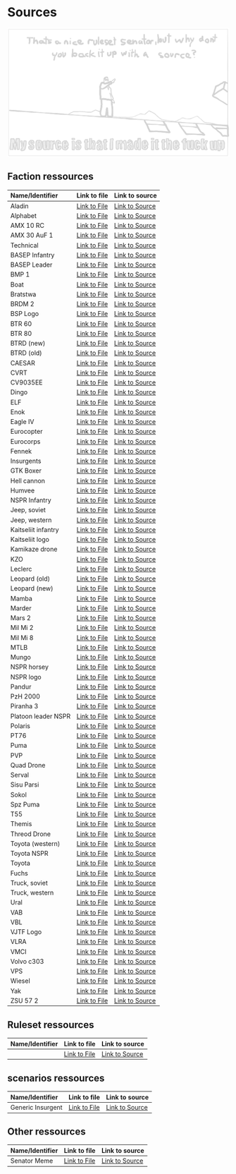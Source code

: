 # Sources

![i made it the fuck up](/ruleset/ressources/senator.excalidraw.png)

## Faction ressources

| Name/Identifier | Link to file | Link to source |
| :--- | :--- | :--- |
| Aladin | [Link to File](../factions/ressources/generic-insurgent.excalidraw.png) | [Link to Source](https://de.pinterest.com/pin/73816881388789176/) |
| Alphabet | [Link to File](../factions/ressources/generic-insurgent.excalidraw.png) | [Link to Source](https://de.pinterest.com/pin/73816881388789176/) |
| AMX 10 RC | [Link to File](../factions/ressources/generic-insurgent.excalidraw.png) | [Link to Source](https://de.pinterest.com/pin/73816881388789176/) |
| AMX 30 AuF 1 | [Link to File](../factions/ressources/generic-insurgent.excalidraw.png) | [Link to Source](https://de.pinterest.com/pin/73816881388789176/) |
| Technical | [Link to File](../factions/ressources/generic-insurgent.excalidraw.png) | [Link to Source](https://de.pinterest.com/pin/73816881388789176/) |
| BASEP Infantry | [Link to File](../factions/ressources/generic-insurgent.excalidraw.png) | [Link to Source](https://de.pinterest.com/pin/73816881388789176/) |
| BASEP Leader | [Link to File](../factions/ressources/generic-insurgent.excalidraw.png) | [Link to Source](https://de.pinterest.com/pin/73816881388789176/) |
| BMP 1 | [Link to File](../factions/ressources/generic-insurgent.excalidraw.png) | [Link to Source](https://de.pinterest.com/pin/73816881388789176/) |
| Boat | [Link to File](../factions/ressources/generic-insurgent.excalidraw.png) | [Link to Source](https://de.pinterest.com/pin/73816881388789176/) |
| Bratstwa | [Link to File](../factions/ressources/generic-insurgent.excalidraw.png) | [Link to Source](https://de.pinterest.com/pin/73816881388789176/) |
| BRDM 2 | [Link to File](../factions/ressources/generic-insurgent.excalidraw.png) | [Link to Source](https://de.pinterest.com/pin/73816881388789176/) |
| BSP Logo | [Link to File](../factions/ressources/generic-insurgent.excalidraw.png) | [Link to Source](https://de.pinterest.com/pin/73816881388789176/) |
| BTR 60 | [Link to File](../factions/ressources/generic-insurgent.excalidraw.png) | [Link to Source](https://de.pinterest.com/pin/73816881388789176/) |
| BTR 80 | [Link to File](../factions/ressources/generic-insurgent.excalidraw.png) | [Link to Source](https://de.pinterest.com/pin/73816881388789176/) |
| BTRD (new) | [Link to File](../factions/ressources/generic-insurgent.excalidraw.png) | [Link to Source](https://de.pinterest.com/pin/73816881388789176/) |
| BTRD (old) | [Link to File](../factions/ressources/generic-insurgent.excalidraw.png) | [Link to Source](https://de.pinterest.com/pin/73816881388789176/) |
| CAESAR | [Link to File](../factions/ressources/generic-insurgent.excalidraw.png) | [Link to Source](https://de.pinterest.com/pin/73816881388789176/) |
| CVRT | [Link to File](../factions/ressources/generic-insurgent.excalidraw.png) | [Link to Source](https://de.pinterest.com/pin/73816881388789176/) |
| CV9035EE | [Link to File](../factions/ressources/generic-insurgent.excalidraw.png) | [Link to Source](https://de.pinterest.com/pin/73816881388789176/) |
| Dingo | [Link to File](../factions/ressources/generic-insurgent.excalidraw.png) | [Link to Source](https://de.pinterest.com/pin/73816881388789176/) |
| ELF | [Link to File](../factions/ressources/generic-insurgent.excalidraw.png) | [Link to Source](https://de.pinterest.com/pin/73816881388789176/) |
| Enok | [Link to File](../factions/ressources/generic-insurgent.excalidraw.png) | [Link to Source](https://de.pinterest.com/pin/73816881388789176/) |
| Eagle IV | [Link to File](../factions/ressources/generic-insurgent.excalidraw.png) | [Link to Source](https://de.pinterest.com/pin/73816881388789176/) |
| Eurocopter | [Link to File](../factions/ressources/generic-insurgent.excalidraw.png) | [Link to Source](https://de.pinterest.com/pin/73816881388789176/) |
| Eurocorps | [Link to File](../factions/ressources/generic-insurgent.excalidraw.png) | [Link to Source](https://de.pinterest.com/pin/73816881388789176/) |
| Fennek | [Link to File](../factions/ressources/generic-insurgent.excalidraw.png) | [Link to Source](https://de.pinterest.com/pin/73816881388789176/) |
| Insurgents | [Link to File](../factions/ressources/generic-insurgent.excalidraw.png) | [Link to Source](https://de.pinterest.com/pin/73816881388789176/) |
| GTK Boxer | [Link to File](../factions/ressources/generic-insurgent.excalidraw.png) | [Link to Source](https://de.pinterest.com/pin/73816881388789176/) |
| Hell cannon | [Link to File](../factions/ressources/generic-insurgent.excalidraw.png) | [Link to Source](https://de.pinterest.com/pin/73816881388789176/) |
| Humvee | [Link to File](../factions/ressources/generic-insurgent.excalidraw.png) | [Link to Source](https://de.pinterest.com/pin/73816881388789176/) |
| NSPR Infantry | [Link to File](../factions/ressources/generic-insurgent.excalidraw.png) | [Link to Source](https://de.pinterest.com/pin/73816881388789176/) |
| Jeep, soviet | [Link to File](../factions/ressources/generic-insurgent.excalidraw.png) | [Link to Source](https://de.pinterest.com/pin/73816881388789176/) |
| Jeep, western | [Link to File](../factions/ressources/generic-insurgent.excalidraw.png) | [Link to Source](https://de.pinterest.com/pin/73816881388789176/) |
| Kaitseliit infantry | [Link to File]() | [Link to Source]() |
| Kaitseliit logo | [Link to File]() | [Link to Source]() |
| Kamikaze drone | [Link to File]() | [Link to Source]() |
| KZO | [Link to File]() | [Link to Source]() |
| Leclerc | [Link to File]() | [Link to Source]() |
| Leopard (old) | [Link to File]() | [Link to Source]() |
| Leopard (new) | [Link to File]() | [Link to Source]() |
| Mamba | [Link to File]() | [Link to Source]() |
| Marder | [Link to File]() | [Link to Source]() |
| Mars 2 | [Link to File]() | [Link to Source]() |
| Mil Mi 2 | [Link to File]() | [Link to Source]() |
| Mil Mi 8 | [Link to File]() | [Link to Source]() |
| MTLB | [Link to File]() | [Link to Source]() |
| Mungo | [Link to File]() | [Link to Source]() |
| NSPR horsey | [Link to File]() | [Link to Source]() |
| NSPR logo | [Link to File]() | [Link to Source]() |
| Pandur | [Link to File]() | [Link to Source]() |
| PzH 2000 | [Link to File]() | [Link to Source]() |
| Piranha 3 | [Link to File]() | [Link to Source]() |
| Platoon leader NSPR | [Link to File]() | [Link to Source]() |
| Polaris | [Link to File]() | [Link to Source]() |
| PT76 | [Link to File]() | [Link to Source]() |
| Puma | [Link to File]() | [Link to Source]() |
| PVP | [Link to File]() | [Link to Source]() |
| Quad Drone | [Link to File]() | [Link to Source]() |
| Serval | [Link to File]() | [Link to Source]() |
| Sisu Parsi | [Link to File]() | [Link to Source]() |
| Sokol | [Link to File]() | [Link to Source]() |
| Spz Puma | [Link to File]() | [Link to Source]() |
| T55 | [Link to File]() | [Link to Source]() |
| Themis | [Link to File]() | [Link to Source]() |
| Threod Drone | [Link to File]() | [Link to Source]() |
| Toyota (western) | [Link to File]() | [Link to Source]() |
| Toyota NSPR | [Link to File]() | [Link to Source]() |
| Toyota | [Link to File]() | [Link to Source]() |
| Fuchs | [Link to File]() | [Link to Source]() |
| Truck, soviet | [Link to File]() | [Link to Source]() |
| Truck, western | [Link to File]() | [Link to Source]() |
| Ural | [Link to File]() | [Link to Source]() |
| VAB | [Link to File]() | [Link to Source]() |
| VBL | [Link to File]() | [Link to Source]() |
| VJTF Logo | [Link to File]() | [Link to Source]() |
| VLRA | [Link to File]() | [Link to Source]() |
| VMCI | [Link to File]() | [Link to Source]() |
| Volvo c303 | [Link to File]() | [Link to Source]() |
| VPS | [Link to File]() | [Link to Source]() |
| Wiesel | [Link to File]() | [Link to Source]() |
| Yak | [Link to File]() | [Link to Source]() |
| ZSU 57 2 | [Link to File]() | [Link to Source]() |

## Ruleset ressources

| Name/Identifier | Link to file | Link to source |
| :--- | :--- | :--- |
| | [Link to File]() | [Link to Source]() |

## scenarios ressources

| Name/Identifier | Link to file | Link to source |
| :--- | :--- | :--- |
| Generic Insurgent | [Link to File]() | [Link to Source]() |

## Other ressources

| Name/Identifier | Link to file | Link to source |
| :--- | :--- | :--- |
| Senator Meme | [Link to File](../ruleset/ressources/senator.excalidraw.png) | [Link to Source](https://tenor.com/view/metal-gear-rising-metal-gear-rising-revengeance-senator-armstrong-revengeance-i-made-it-the-fuck-up-gif-25029602/) |
